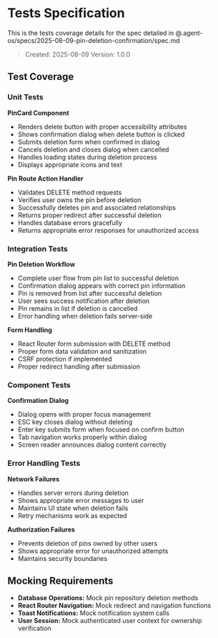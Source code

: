# Tests Specification

This is the tests coverage details for the spec detailed in @.agent-os/specs/2025-08-09-pin-deletion-confirmation/spec.md

> Created: 2025-08-09
> Version: 1.0.0

## Test Coverage

### Unit Tests

**PinCard Component**
- Renders delete button with proper accessibility attributes
- Shows confirmation dialog when delete button is clicked
- Submits deletion form when confirmed in dialog
- Cancels deletion and closes dialog when cancelled
- Handles loading states during deletion process
- Displays appropriate icons and text

**Pin Route Action Handler**
- Validates DELETE method requests
- Verifies user owns the pin before deletion
- Successfully deletes pin and associated relationships
- Returns proper redirect after successful deletion
- Handles database errors gracefully
- Returns appropriate error responses for unauthorized access

### Integration Tests

**Pin Deletion Workflow**
- Complete user flow from pin list to successful deletion
- Confirmation dialog appears with correct pin information
- Pin is removed from list after successful deletion
- User sees success notification after deletion
- Pin remains in list if deletion is cancelled
- Error handling when deletion fails server-side

**Form Handling**
- React Router form submission with DELETE method
- Proper form data validation and sanitization
- CSRF protection if implemented
- Proper redirect handling after submission

### Component Tests

**Confirmation Dialog**
- Dialog opens with proper focus management
- ESC key closes dialog without deleting
- Enter key submits form when focused on confirm button
- Tab navigation works properly within dialog
- Screen reader announces dialog content correctly

### Error Handling Tests

**Network Failures**
- Handles server errors during deletion
- Shows appropriate error messages to user
- Maintains UI state when deletion fails
- Retry mechanisms work as expected

**Authorization Failures**
- Prevents deletion of pins owned by other users
- Shows appropriate error for unauthorized attempts
- Maintains security boundaries

## Mocking Requirements

- **Database Operations:** Mock pin repository deletion methods
- **React Router Navigation:** Mock redirect and navigation functions
- **Toast Notifications:** Mock notification system calls
- **User Session:** Mock authenticated user context for ownership verification